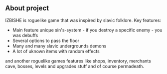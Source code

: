 ## About project

IZBISHE is roguelike game that was inspired by slavic folklore. 
Key features:
- Main feature unique sin's-system - if you destroy a specific enemy - you was debuffs
- Several options to pass the floor
- Many and many slavic undergrounds demons
- A lot of uknown items with random effects

and another roguelike games features like shops, inventory, merchants cave, bosses, levels and upgrades stuff and of course permadeath.
